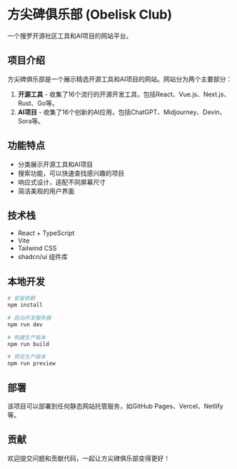 # 方尖碑俱乐部 (Obelisk Club)

一个搜罗开源社区工具和AI项目的网站平台。

## 项目介绍

方尖碑俱乐部是一个展示精选开源工具和AI项目的网站。网站分为两个主要部分：

1. **开源工具** - 收集了16个流行的开源开发工具，包括React、Vue.js、Next.js、Rust、Go等。
2. **AI项目** - 收集了16个创新的AI应用，包括ChatGPT、Midjourney、Devin、Sora等。

## 功能特点

- 分类展示开源工具和AI项目
- 搜索功能，可以快速查找感兴趣的项目
- 响应式设计，适配不同屏幕尺寸
- 简洁美观的用户界面

## 技术栈

- React + TypeScript
- Vite
- Tailwind CSS
- shadcn/ui 组件库

## 本地开发

```bash
# 安装依赖
npm install

# 启动开发服务器
npm run dev

# 构建生产版本
npm run build

# 预览生产版本
npm run preview
```

## 部署

该项目可以部署到任何静态网站托管服务，如GitHub Pages、Vercel、Netlify等。

## 贡献

欢迎提交问题和贡献代码，一起让方尖碑俱乐部变得更好！
